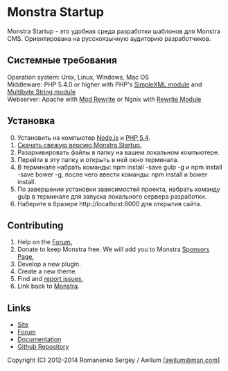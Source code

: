 # Monstra Startup
Monstra Startup - это удобная среда разработки шаблонов для Monstra CMS. Ориентирована на русскоязычную аудиторию разработчиков.

## Системные требования
Operation system: Unix, Linux, Windows, Mac OS   
Middleware: PHP 5.4.0 or higher with PHP's [SimpleXML module](http://php.net/simplexml) and [Multibyte String module](http://php.net/mbstring)   
Webserver: Apache with [Mod Rewrite](http://httpd.apache.org/docs/current/mod/mod_rewrite.html) or Ngnix with [Rewrite Module](http://wiki.nginx.org/HttpRewriteModule)   

## Установка
0. Установить на компьютер [Node.js](https://nodejs.org/download/) и [PHP 5.4](http://php.net/downloads.php).
1. [Скачать свежую версию Monstra Startup.](https://github.com/steelcat/monstra-startup/tree/develop)
2. Разархивировать файлы в папку на вашем локальном компьютере.
3. Перейти в эту папку и открыть в ней окно терминала.
4. В терминале набрать команды: npm install -save gulp -g и npm install -save bower -g, после чего ввести команды: npm install и bower install.
5. По завершении установки зависимостей проекта, набрать команду gulp в терминале для запуска локального сервера разработки.
6. Наберите в бразере http://localhost:8000 для открытия сайта.

## Contributing
1. Help on the [Forum.](http://forum.monstra.org)
2. Donate to keep Monstra free. We will add you to Monstra [Sponsors Page.](http://monstra.org/contribute/sponsors)
3. Develop a new plugin.
4. Create a new theme.
5. Find and [report issues.](https://github.com/Awilum/monstra-cms/issues)
6. Link back to [Monstra](http://monstra.org).

## Links
- [Site](http://monstra.org)
- [Forum](http://forum.monstra.org)
- [Documentation](http://monstra.org/documentation)
- [Github Repository](https://github.com/Awilum/monstra-cms)

Copyright (C) 2012-2014 Romanenko Sergey / Awilum [awilum@msn.com]
